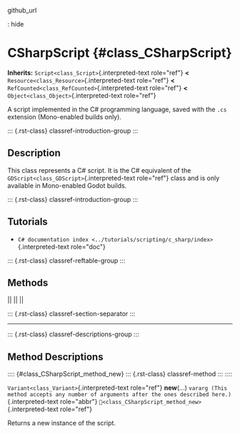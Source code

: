 github_url

:   hide

# CSharpScript {#class_CSharpScript}

**Inherits:** `Script<class_Script>`{.interpreted-text role="ref"}
**\<** `Resource<class_Resource>`{.interpreted-text role="ref"} **\<**
`RefCounted<class_RefCounted>`{.interpreted-text role="ref"} **\<**
`Object<class_Object>`{.interpreted-text role="ref"}

A script implemented in the C# programming language, saved with the
`.cs` extension (Mono-enabled builds only).

::: {.rst-class}
classref-introduction-group
:::

## Description

This class represents a C# script. It is the C# equivalent of the
`GDScript<class_GDScript>`{.interpreted-text role="ref"} class and is
only available in Mono-enabled Godot builds.

::: {.rst-class}
classref-introduction-group
:::

## Tutorials

- `C# documentation index <../tutorials/scripting/c_sharp/index>`{.interpreted-text
  role="doc"}

::: {.rst-class}
classref-reftable-group
:::

## Methods

||
||
||

::: {.rst-class}
classref-section-separator
:::

------------------------------------------------------------------------

::: {.rst-class}
classref-descriptions-group
:::

## Method Descriptions

:::: {#class_CSharpScript_method_new}
::: {.rst-class}
classref-method
:::
::::

`Variant<class_Variant>`{.interpreted-text role="ref"} **new**(\...)
`vararg (This method accepts any number of arguments after the ones described here.)`{.interpreted-text
role="abbr"} `🔗<class_CSharpScript_method_new>`{.interpreted-text
role="ref"}

Returns a new instance of the script.
